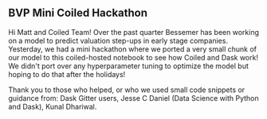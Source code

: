 ## BVP Mini Coiled Hackathon
Hi Matt and Coiled Team! Over the past quarter Bessemer has been working on a model to predict valuation step-ups in early stage companies. Yesterday, we had a mini hackathon where we ported a very small chunk of our model to this coiled-hosted notebook to see how Coiled and Dask work! We  didn't port over any hyperparameter tuning to optimize the model but hoping to do that after the holidays!

Thank you to those who helped, or who we used small code snippets or guidance from: Dask Gitter users, Jesse C Daniel (Data Science with Python and Dask), Kunal Dhariwal. 
